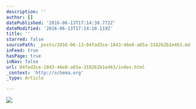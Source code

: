 ```yaml
---
description: ''
author: []
datePublished: '2016-06-13T17:14:30.772Z'
dateModified: '2016-06-13T17:14:10.119Z'
title: ''
starred: false
sourcePath: _posts/2016-06-13-04fad3ce-1843-46e8-a65a-318262b1e463.md
inFeed: true
hasPage: true
inNav: false
url: 04fad3ce-1843-46e8-a65a-318262b1e463/index.html
_context: 'http://schema.org'
_type: Article

---
```

![](https://the-grid-user-content.s3-us-west-2.amazonaws.com/9fa715ce-441b-44ca-8aa5-4d9e053b9577.jpg)
